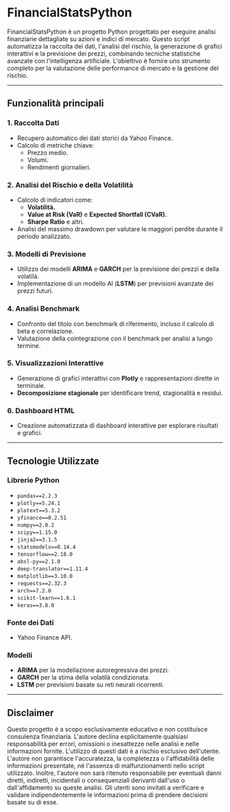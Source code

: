 # FinancialStatsPython

FinancialStatsPython è un progetto Python progettato per eseguire analisi finanziarie dettagliate su azioni e indici di mercato. Questo script automatizza la raccolta dei dati, l'analisi del rischio, la generazione di grafici interattivi e la previsione dei prezzi, combinando tecniche statistiche avanzate con l'intelligenza artificiale. L'obiettivo è fornire uno strumento completo per la valutazione delle performance di mercato e la gestione del rischio.

---

## **Funzionalità principali**

### 1. Raccolta Dati
- Recupero automatico dei dati storici da Yahoo Finance.
- Calcolo di metriche chiave:
  - Prezzo medio.
  - Volumi.
  - Rendimenti giornalieri.

### 2. Analisi del Rischio e della Volatilità
- Calcolo di indicatori come:
  - **Volatilità.**
  - **Value at Risk (VaR)** e **Expected Shortfall (CVaR).**
  - **Sharpe Ratio** e altri.
- Analisi del massimo drawdown per valutare le maggiori perdite durante il periodo analizzato.

### 3. Modelli di Previsione
- Utilizzo dei modelli **ARIMA** e **GARCH** per la previsione dei prezzi e della volatilà.
- Implementazione di un modello AI (**LSTM**) per previsioni avanzate dei prezzi futuri.

### 4. Analisi Benchmark
- Confronto del titolo con benchmark di riferimento, incluso il calcolo di beta e correlazione.
- Valutazione della cointegrazione con il benchmark per analisi a lungo termine.

### 5. Visualizzazioni Interattive
- Generazione di grafici interattivi con **Plotly** e rappresentazioni dirette in terminale.
- **Decomposizione stagionale** per identificare trend, stagionalità e residui.

### 6. Dashboard HTML
- Creazione automatizzata di dashboard interattive per esplorare risultati e grafici.

---

## **Tecnologie Utilizzate**

### Librerie Python
- `pandas==2.2.3`
- `plotly==5.24.1`
- `plotext==5.3.2`
- `yfinance==0.2.51`
- `numpy==2.0.2`
- `scipy==1.15.0`
- `jinja2==3.1.5`
- `statsmodels==0.14.4`
- `tensorflow==2.18.0`
- `absl-py==2.1.0`
- `deep-translator==1.11.4`
- `matplotlib==3.10.0`
- `requests==2.32.3`
- `arch==7.2.0`
- `scikit-learn==1.6.1`
- `keras==3.8.0`

### Fonte dei Dati
- Yahoo Finance API.

### Modelli
- **ARIMA** per la modellazione autoregressiva dei prezzi.
- **GARCH** per la stima della volatilà condizionata.
- **LSTM** per previsioni basate su reti neurali ricorrenti.

---

## **Disclaimer**
Questo progetto è a scopo esclusivamente educativo e non costituisce consulenza finanziaria. L'autore declina esplicitamente qualsiasi responsabilità per errori, omissioni o inesattezze nelle analisi e nelle informazioni fornite. L'utilizzo di questi dati è a rischio esclusivo dell'utente. L'autore non garantisce l'accuratezza, la completezza o l'affidabilità delle informazioni presentate, né l'assenza di malfunzionamenti nello script utilizzato. Inoltre, l'autore non sarà ritenuto responsabile per eventuali danni diretti, indiretti, incidentali o consequenziali derivanti dall'uso o dall'affidamento su queste analisi. Gli utenti sono invitati a verificare e validare indipendentemente le informazioni prima di prendere decisioni basate su di esse.

